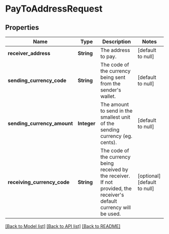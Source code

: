 # PayToAddressRequest
## Properties

| Name | Type | Description | Notes |
|------------ | ------------- | ------------- | -------------|
| **receiver\_address** | **String** | The address to pay. | [default to null] |
| **sending\_currency\_code** | **String** | The code of the currency being sent from the sender&#39;s wallet. | [default to null] |
| **sending\_currency\_amount** | **Integer** | The amount to send in the smallest unit of the sending currency (eg. cents). | [default to null] |
| **receiving\_currency\_code** | **String** | The code of the currency being received by the receiver. If not provided, the receiver&#39;s default currency will be used. | [optional] [default to null] |

[[Back to Model list]](../README.md#documentation-for-models) [[Back to API list]](../README.md#documentation-for-api-endpoints) [[Back to README]](../README.md)

